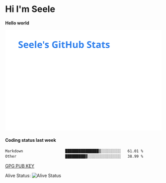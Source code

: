 <h1>Hi I'm Seele</h1>

<b>Hello world</b>

<img src='/assets/stats.svg' alt="Seele's github stats" >

<h4>Coding status last week </h4>

<!--START_SECTION:waka-->

```txt
Markdown                   ███████████████▒░░░░░░░░░   61.01 %
Other                      █████████▓░░░░░░░░░░░░░░░   38.99 %
```

<!--END_SECTION:waka-->

[GPG PUB KEY](https://keys.openpgp.org/vks/v1/by-fingerprint/3FCE91BF5B9666B55B67213C4C57B7824A5B6680)

Alive Status: ![Alive Status](https://hc.dvd.moe/b/2/8b44cecc-1f43-4449-9b4b-9c7fd754673c.svg)

